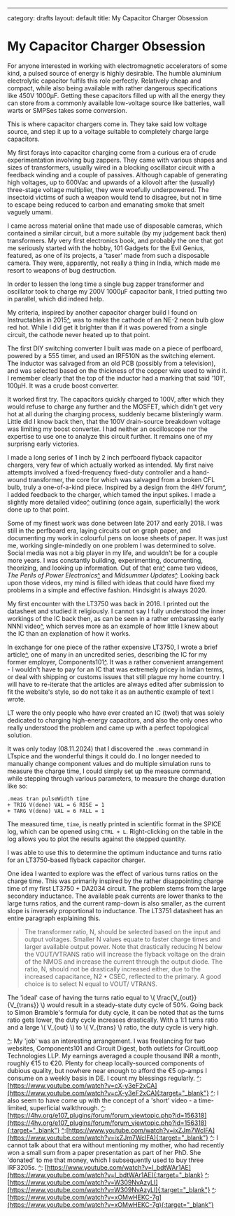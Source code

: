 ---
category: drafts
layout: default
title: My Capacitor Charger Obsession

# My Capacitor Charger Obsession

For anyone interested in working with electromagnetic accelerators of some kind, a pulsed source of energy is highly desirable. The humble aluminium electrolytic capacitor fulfils this role perfectly. Relatively cheap and compact, while also being available with rather dangerous specifications like 450V 1000μF. Getting these capacitors filled up with all the energy they can store from a commonly available low-voltage source like batteries, wall warts or SMPSes takes some conversion.

This is where capacitor chargers come in. They take said low voltage source, and step it up to a voltage suitable to completely charge large capacitors.

My first forays into capacitor charging come from a curious era of crude experimentation involving bug zappers. They came with various shapes and sizes of transformers, usually wired in a blocking oscillator circuit with a feedback winding and a couple of passives. Although capable of generating high voltages, up to 600Vac and upwards of a kilovolt after the (usually) three-stage voltage multiplier, they were woefully underpowered. The insectoid victims of such a weapon would tend to disagree, but not in time to escape being reduced to carbon and emanating smoke that smelt vaguely umami.

I came across material online that made use of disposable cameras, which contained a similar circuit, but a more suitable (by my judgement back then) transformers. My very first electronics book, and probably the one that got me seriously started with the hobby, 101 Gadgets for the Evil Genius, featured, as one of its projects, a 'taser' made from such a disposable camera. They were, apparently, not really a thing in India, which made me resort to weapons of bug destruction.

In order to lessen the long time a single bug zapper transformer and oscillator took to charge my 200V 1000μF capacitor bank, I tried putting two in parallel, which did indeed help.

My criteria, inspired by another capacitor charger build I found on Instructables in 2015[^], was to make the cathode of an NE-2 neon bulb glow red hot. While I did get it brighter than if it was powered from a single circuit, the cathode never heated up to that point.

The first DIY switching converter I built was made on a piece of perfboard, powered by a 555 timer, and used an IRF510N as the switching element. The inductor was salvaged from an old PCB (possibly from a television), and was selected based on the thickness of the copper wire used to wind it. I remember clearly that the top of the inductor had a marking that said '101', 100μH. It was a crude boost converter.

It worked first try. The capacitors quickly charged to 100V, after which they would refuse to charge any further and the MOSFET, which didn't get very hot at all during the charging process, suddenly became blisteringly warm. Little did I know back then, that the 100V drain-source breakdown voltage was limiting my boost converter. I had neither an oscilloscope nor the expertise to use one to analyze this circuit further. It remains one of my surprisng early victories.

I made a long series of 1 inch by 2 inch perfboard flyback capacitor chargers, very few of which actually worked as intended. My first naive attempts involved a fixed-frequency fixed-duty controller and a hand-wound transformer, the core for which was salvaged from a broken CFL bulb, truly a one-of-a-kind piece. Inspired by a design from the 4HV forum[^], I added feedback to the charger, which tamed the input spikes. I made a slightly more detailed video[^] outlining (once again, superficially) the work done up to that point.

Some of my finest work was done between late 2017 and early 2018. I was still in the perfboard era, laying circuits out on graph paper, and documenting my work in colourful pens on loose sheets of paper. It was just me, working single-mindedly on one problem I was determined to solve. Social media was not a big player in my life, and wouldn't be for a couple more years. I was constantly building, experimenting, documenting, theorizing, and looking up information. Out of that era[^] came two videos, *The Perils of Power Electronics*[^] and *Midsummer Updates*[^]. Looking back upon those videos, my mind is filled with ideas that could have fixed my problems in a simple and effective fashion. Hindsight is always 2020.

My first encounter with the LT3750 was back in 2016. I printed out the datasheet and studied it religiously. I cannot say I fully understood the inner workings of the IC back then, as can be seen in a rather embarassing early NNNI video[^][^], which serves more as an example of how little I knew about the IC than an explanation of how it works.

In exchange for one piece of the rather expensive LT3750, I wrote a brief article[^], one of many in an uncredited series, describing the IC for my former employer, Components101[^]. It was a rather convenient arrangement - I wouldn't have to pay for an IC that was extremely pricey in Indian terms, or deal with shipping or customs issues that still plague my home country. I will have to re-iterate that the articles are always edited after submission to fit the website's style, so do not take it as an authentic example of text I wrote.

LT were the only people who have ever created an IC (two!) that was solely dedicated to charging high-energy capacitors, and also the only ones who really understood the problem and came up with a perfect topological solution.

It was only today (08.11.2024) that I discovered the `.meas` command in LTspice and the wonderful things it could do. I no longer needed to manually change component values and do multiple simulation runs to measure the charge time, I could simply set up the measure command, while stepping through various parameters, to measure the charge duration like so:

```
.meas tran pulseWidth time
+ TRIG V(done) VAL = 6 RISE = 1
+ TARG V(done) VAL = 6 FALL = 1
```

The measured time, `time`, is neatly printed in scientific format in the SPICE log, which can be opened using `CTRL + L`. Right-clicking on the table in the log allows you to plot the results against the stepped quantity.

I was able to use this to determine the optimum inductance and turns ratio for an LT3750-based flyback capacitor charger.

One idea I wanted to explore was the effect of various turns ratios on the charge time. This was primarily inspired by the rather disappointing charge time of my first LT3750 + DA2034 circuit. The problem stems from the large secondary inductance. The available peak currents are lower thanks to the large turns ratios, and the current ramp-down is also smaller, as the current slope is inversely proportional to inductance. The LT3751 datasheet has an entire paragraph explaining this.

> The transformer ratio, N, should be selected based on
the input and output voltages. Smaller N values equate
to faster charge times and larger available output power.
Note that drastically reducing N below the VOUT/VTRANS
ratio will increase the flyback voltage on the drain of the
NMOS and increase the current through the output diode.
The ratio, N, should not be drastically increased either,
due to the increased capacitance, N2 • CSEC, reflected to
the primary. A good choice is to select N equal to VOUT/
VTRANS.

The 'ideal' case of having the turns ratio equal to \\( \frac{V_{out}}{V_{trans}} \\) would result in a steady-state duty cycle of 50%. Going back to Simon Bramble's formula for duty cycle, it can be noted that as the turns ratio gets lower, the duty cycle increases drastically. With a 1:1 turns ratio and a large \\( V_{out} \\) to \\( V_{trans} \\) ratio, the duty cycle is very high.

[^]: [https://components101.com/ics/lt3750-current-mode-flyback-converter-ic](https://components101.com/ics/lt3750-current-mode-flyback-converter-ic){:target="_blank"}
[^]: My 'job' was an interesting arrangement. I was freelancing for two websites, Components101 and Circuit Digest, both outlets for CircuitLoop Technologies LLP. My earnings averaged a couple thousand INR a month, roughly €15 to €20. Plenty for cheap locally-sourced components of dubious quality, but nowhere near enough to afford the €5 op-amps I consume on a weekly basis in DE. I count my blessings regularly.
[^]:[https://www.youtube.com/watch?v=cX-y3eF2xCA](https://www.youtube.com/watch?v=cX-y3eF2xCA)(:target="_blank"}
[^]: I also seem to have come up with the concept of a 'short' video - a time-limited, superficial walkthrough.
[^]:[https://4hv.org/e107_plugins/forum/forum_viewtopic.php?id=156318](https://4hv.org/e107_plugins/forum/forum_viewtopic.php?id=156318){:target="_blank"}
[^]:[https://www.youtube.com/watch?v=ixZJm7WcIFA](https://www.youtube.com/watch?v=ixZJm7WcIFA){:target="_blank"}
[^]: I cannot talk about that era without mentioning my mother, who had recently won a small sum from a paper presentation as part of her PhD. She 'donated' to me that money, which I subsequently used to buy three IRF3205s.
[^]: [https://www.youtube.com/watch?v=I_bdtWAr1AE](https://www.youtube.com/watch?v=I_bdtWAr1AE){:target="_blank}
[^]: [https://www.youtube.com/watch?v=W309NvAzyLI](https://www.youtube.com/watch?v=W309NvAzyLI){:target="_blank"}
[^]: [https://www.youtube.com/watch?v=xOMwHEKC-7g](https://www.youtube.com/watch?v=xOMwHEKC-7g){:target="_blank"}